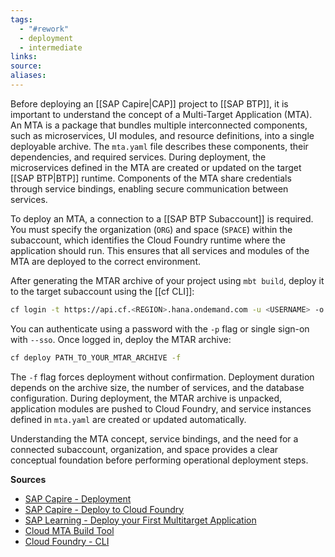```yaml
---
tags:
  - "#rework"
  - deployment
  - intermediate
links:
source:
aliases:
---
```

Before deploying an [[SAP Capire|CAP]] project to [[SAP BTP]], it is important to understand the concept of a Multi-Target Application (MTA). An MTA is a package that bundles multiple interconnected components, such as microservices, UI modules, and resource definitions, into a single deployable archive. The `mta.yaml` file describes these components, their dependencies, and required services. During deployment, the microservices defined in the MTA are created or updated on the target [[SAP BTP|BTP]] runtime. Components of the MTA share credentials through service bindings, enabling secure communication between services.

To deploy an MTA, a connection to a [[SAP BTP Subaccount]] is required. You must specify the organization (`ORG`) and space (`SPACE`) within the subaccount, which identifies the Cloud Foundry runtime where the application should run. This ensures that all services and modules of the MTA are deployed to the correct environment.

After generating the MTAR archive of your project using `mbt build`, deploy it to the target subaccount using the [[cf CLI]]:
```bash
cf login -t https://api.cf.<REGION>.hana.ondemand.com -u <USERNAME> -o <ORG> -s <SPACE>
```

You can authenticate using a password with the `-p` flag or single sign-on with `--sso`. Once logged in, deploy the MTAR archive:
```bash
cf deploy PATH_TO_YOUR_MTAR_ARCHIVE -f
```

The `-f` flag forces deployment without confirmation. Deployment duration depends on the archive size, the number of services, and the database configuration. During deployment, the MTAR archive is unpacked, application modules are pushed to Cloud Foundry, and service instances defined in `mta.yaml` are created or updated automatically.

Understanding the MTA concept, service bindings, and the need for a connected subaccount, organization, and space provides a clear conceptual foundation before performing operational deployment steps.

**Sources**
- [SAP Capire - Deployment](https://cap.cloud.sap/docs/guides/deployment/#deployment)
- [SAP Capire - Deploy to Cloud Foundry](https://cap.cloud.sap/docs/guides/deployment/to-cf)
- [SAP Learning - Deploy your First Multitarget Application](https://developers.sap.com/tutorials/btp-cf-deploy-mta..html)
- [Cloud MTA Build Tool](https://sap.github.io/cloud-mta-build-tool/)
- [Cloud Foundry - CLI](https://docs.cloudfoundry.org/cf-cli/install-go-cli.html)